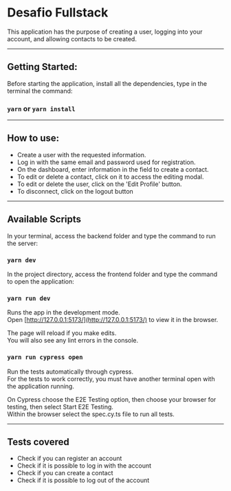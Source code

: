 # Desafio Fullstack

This application has the purpose of creating a user, logging into your account, and allowing contacts to be created.

---

## Getting Started:

Before starting the application, install all the dependencies, type in the terminal the command:

### `yarn` or `yarn install`

---

## How to use:

- Create a user with the requested information.
- Log in with the same email and password used for registration.
- On the dashboard, enter information in the field to create a contact.
- To edit or delete a contact, click on it to access the editing modal.
- To edit or delete the user, click on the 'Edit Profile' button.
- To disconnect, click on the logout button

---

## Available Scripts

In your terminal, access the backend folder and type the command to run the server:

### `yarn dev`

In the project directory, access the frontend folder and type the command to open the application:

### `yarn run dev`

Runs the app in the development mode.\
Open [http://127.0.0.1:5173/](http://127.0.0.1:5173/) to view it in the browser.

The page will reload if you make edits.\
You will also see any lint errors in the console.

### `yarn run cypress open`

Run the tests automatically through cypress. <br>
For the tests to work correctly, you must have another terminal open with the application running.

On Cypress choose the E2E Testing option, then choose your browser for testing, then select Start E2E Testing. <br>
Within the browser select the spec.cy.ts file to run all tests.

---

## Tests covered

- Check if you can register an account <br>
- Check if it is possible to log in with the account <br>
- Check if you can create a contact <br>
- Check if it is possible to log out of the account <br>
